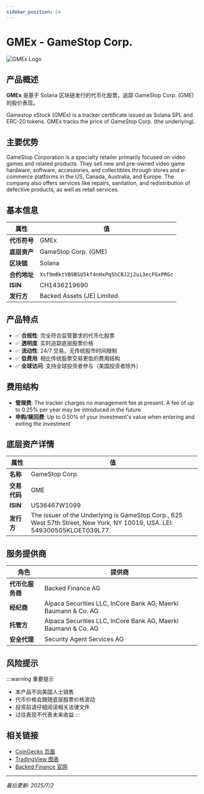 ```yaml
---
sidebar_position: 24
---
```


# GMEx - GameStop Corp.

![GMEx Logo](/img/tokens/gmex.svg)

## 产品概述

**GMEx** 是基于 Solana 区块链发行的代币化股票，追踪 GameStop Corp. (GME) 的股价表现。

Gamestop xStock (GMEx) is a tracker certificate issued as Solana SPL and ERC-20 tokens. GMEx tracks the price of GameStop Corp. (the underlying).

## 主要优势

GameStop Corporation is a specialty retailer primarily focused on video games and related products. They sell new and pre-owned video game hardware, software, accessories, and collectibles through stores and e-commerce platforms in the US, Canada, Australia, and Europe. The company also offers services like repairs, sanitation, and redistribution of defective products, as well as retail services.


## 基本信息

| 属性 | 值 |
|------|----|
| **代币符号** | GMEx |
| **底层资产** | GameStop Corp. (GME) |
| **区块链** | Solana |
| **合约地址** | `Xsf9mBktVB9BSU5kf4nHxPq5hCBJ2j2ui3ecFGxPRGc` |
| **ISIN** | CH1436219690 |
| **发行方** | Backed Assets (JE) Limited |

## 产品特点

- ✅ **合规性**: 完全符合监管要求的代币化股票
- ✅ **透明度**: 实时追踪底层股票价格
- ✅ **流动性**: 24/7 交易，无传统股市时间限制
- ✅ **低费用**: 相比传统股票交易更低的费用结构
- ✅ **全球访问**: 支持全球投资者参与（美国投资者除外）

## 费用结构

- **管理费**: The tracker charges no management fee at present. A fee of up to 0.25% per year may be introduced in the future
- **申购/赎回费**: Up to 0.50% of your investment's value when entering and exiting the investment

## 底层资产详情

| 属性 | 值 |
|------|----|
| **名称** | GameStop Corp. |
| **交易代码** | GME |
| **ISIN** | US36467W1099 |
| **发行方** | The issuer of the Underlying is GameStop Corp., 625 West 57th Street, New York, NY 10019, USA. LEI: 549300505KLOET039L77. |

## 服务提供商

| 角色 | 提供商 |
|------|----|
| **代币化服务商** | Backed Finance AG |
| **经纪商** | Alpaca Securities LLC, InCore Bank AG, Maerki Baumann & Co. AG |
| **托管方** | Alpaca Securities LLC, InCore Bank AG, Maerki Baumann & Co. AG |
| **安全代理** | Security Agent Services AG |

## 风险提示

:::warning 重要提示
- 本产品不向美国人士销售
- 代币价格会跟随底层股票价格波动
- 投资前请仔细阅读相关法律文件
- 过往表现不代表未来收益
:::

## 相关链接

- [CoinGecko 页面](https://www.coingecko.com/)
- [TradingView 图表](https://www.tradingview.com/)
- [Backed Finance 官网](https://backed.fi/)

---

*最后更新: 2025/7/2*
